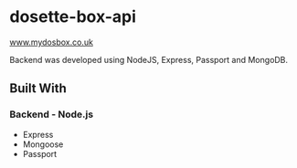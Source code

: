 # dosette-box-api

www.mydosbox.co.uk

Backend was developed using NodeJS, Express, Passport and MongoDB.

## Built With

### Backend - Node.js

- Express
- Mongoose
- Passport

